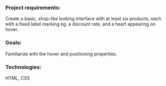 ### Project requirements:

Create a basic, shop-like looking interface with at least six products, each with a fixed label marking eg. a discount rate, and a heart appearing on hover.

### Goals:

Familiarize with the hover and positioning properties.

### Technologies:

HTML, CSS
